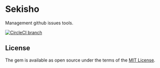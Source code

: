 # Sekisho

Management github issues tools.

[![CircleCI branch](https://img.shields.io/circleci/project/github/tjinjin/sekisho/master.svg?style=flat-square)](https://circleci.com/gh/tjinjin/sekisho/tree/master)

## License

The gem is available as open source under the terms of the [MIT License](https://opensource.org/licenses/MIT).
